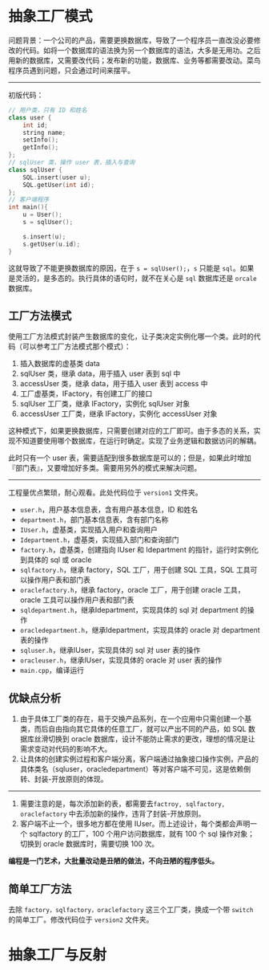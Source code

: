 # 抽象工厂模式

问题背景：一个公司的产品，需要更换数据库，导致了一个程序员一直改没必要修改的代码。如将一个数据库的语法换为另一个数据库的语法，大多是无用功。之后用新的数据库，又需要改代码；发布新的功能，数据库、业务等都需要改动。菜鸟程序员遇到问题，只会通过时间来摆平。

---

初版代码：

```cpp
// 用户类，只有 ID 和姓名
class user {
    int id;
    string name;
    setInfo();
    getInfo();
};
// sqlUser 类，操作 user 表，插入与查询
class sqlUser {
    SQL.insert(user u);
    SQL.getUser(int id);
};
// 客户端程序
int main(){
    u = User();
    s = sqlUser();

    s.insert(u);
    s.getUser(u.id);
}
```

这就导致了不能更换数据库的原因，在于 `s = sqlUser();`，`s` 只能是 `sql`。如果是灵活的，是多态的。执行具体的语句时，就不在关心是 `sql` 数据库还是 `orcale` 数据库。

## 工厂方法模式

使用工厂方法模式封装产生数据库的变化，让子类决定实例化哪一个类。此时的代码（可以参考工厂方法模式那个模式）：

1. 插入数据库的虚基类 data
2. sqlUser 类，继承 data，用于插入 user 表到 sql 中
3. accessUser 类，继承 data，用于插入 user 表到 access 中
4. 工厂虚基类，IFactory，有创建工厂的接口
5. sqlUser 工厂类，继承 IFactory，实例化 sqlUser 对象
6. accessUser 工厂类，继承 IFactory，实例化 accessUser 对象

这种模式下，如果更换数据库，只需要创建对应的工厂即可。由于多态的关系，实现不知道要使用哪个数据库，在运行时确定。实现了业务逻辑和数据访问的解耦。

此时只有一个 user 表，需要适配到很多数据库是可以的；但是，如果此时增加『部门表』，又要增加好多类。需要用另外的模式来解决问题。

---

工程量优点繁琐，耐心观看。此处代码位于 `version1` 文件夹。

- `user.h`，用户基本信息表，含有用户基本信息，ID 和姓名
- `department.h`，部门基本信息表，含有部门名称
- `IUser.h`，虚基类，实现插入用户和查询用户
- `Idepartment.h`，虚基类，实现插入部门和查询部门
- `factory.h`，虚基类，创建指向 IUser 和 Idepartment 的指针，运行时实例化到具体的 sql 或 oracle
- `sqlfactory.h`，继承 factory，SQL 工厂，用于创建 SQL 工具，SQL 工具可以操作用户表和部门表
- `oraclefactory.h`，继承 factory，oracle 工厂，用于创建 oracle 工具，oracle 工具可以操作用户表和部门表
- `sqldepartment.h`，继承Idepartment，实现具体的 sql 对 department 的操作
- `oracledepartment.h`，继承Idepartment，实现具体的 oracle 对 department 表的操作
- `sqluser.h`，继承IUser，实现具体的 sql 对 user 表的操作
- `oracleuser.h`，继承IUser，实现具体的 oracle 对 user 表的操作
- `main.cpp`，编译运行

## 优缺点分析

1. 由于具体工厂类的存在，易于交换产品系列，在一个应用中只需创建一个基类，而后自由指向其它具体的任意工厂，就可以产出不同的产品，如 SQL 数据库丝滑切换到 oracle 数据库，设计不能防止需求的更改，理想的情况是让需求变动对代码的影响不大。
2. 让具体的创建实例过程和客户端分离，客户端通过抽象接口操作实例，产品的具体类名（sqluser，oracledepartment）等对客户端不可见，这是依赖倒转、封装-开放原则的体现。

---

1. 需要注意的是，每次添加新的表，都需要去`factroy, sqlfactory, oraclefactory` 中去添加新的操作，违背了封装-开放原则。
2. 客户端不止一个，很多地方都在使用 IUser。而上述设计，每个类都会声明一个 sqlfactory 的工厂，100 个用户访问数据库，就有 100 个 sql 操作对象；切换到 oracle 数据库时，需要切换 100 次。

**编程是一门艺术，大批量改动是丑陋的做法，不向丑陋的程序低头。**

## 简单工厂方法

去除 `factory，sqlfactory，oraclefactory` 这三个工厂类，换成一个带 `switch` 的简单工厂。修改代码位于 `version2` 文件夹。

# 抽象工厂与反射